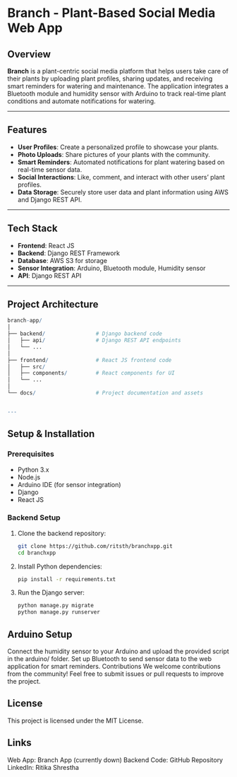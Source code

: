 # Branch - Plant-Based Social Media Web App

## Overview

**Branch** is a plant-centric social media platform that helps users take care of their plants by uploading plant profiles, sharing updates, and receiving smart reminders for watering and maintenance. The application integrates a Bluetooth module and humidity sensor with Arduino to track real-time plant conditions and automate notifications for watering. 

---

## Features

- **User Profiles**: Create a personalized profile to showcase your plants.
- **Photo Uploads**: Share pictures of your plants with the community.
- **Smart Reminders**: Automated notifications for plant watering based on real-time sensor data.
- **Social Interactions**: Like, comment, and interact with other users’ plant profiles.
- **Data Storage**: Securely store user data and plant information using AWS and Django REST API.

---

## Tech Stack

- **Frontend**: React JS
- **Backend**: Django REST Framework
- **Database**: AWS S3 for storage
- **Sensor Integration**: Arduino, Bluetooth module, Humidity sensor
- **API**: Django REST API

---

## Project Architecture
```r
branch-app/
│
├── backend/                # Django backend code
│   ├── api/                # Django REST API endpoints
│   └── ...
│
├── frontend/               # React JS frontend code
│   ├── src/
│   ├── components/         # React components for UI
│   └── ...
│
└── docs/                   # Project documentation and assets


---
```
## Setup & Installation

### Prerequisites

- Python 3.x
- Node.js
- Arduino IDE (for sensor integration)
- Django
- React JS

### Backend Setup

1. Clone the backend repository:
   ```bash
   git clone https://github.com/ritsth/branchxpp.git
   cd branchxpp
2. Install Python dependencies:
   ```bash
   pip install -r requirements.txt
4. Run the Django server:
   ```bash
   python manage.py migrate
   python manage.py runserver

## Arduino Setup
Connect the humidity sensor to your Arduino and upload the provided script in the arduino/ folder.
Set up Bluetooth to send sensor data to the web application for smart reminders.
Contributions
We welcome contributions from the community! Feel free to submit issues or pull requests to improve the project.

## License
This project is licensed under the MIT License.

## Links
Web App: Branch App (currently down)
Backend Code: GitHub Repository
LinkedIn: Ritika Shrestha



